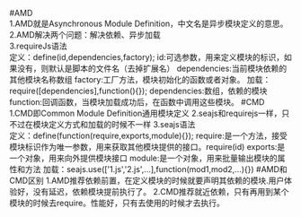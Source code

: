 #AMD <br>
1.AMD就是Asynchronous Module Definition，中文名是异步模块定义的意思。<br>
2.AMD解决两个问题：解决依赖、异步加载<br>
3.requireJs语法<br>
    定义：define(id,dependencies,factory);
                id:可选参数，用来定义模块的标识，如果没有，则默认是脚本的文件名（去掉扩展名）
                dependencies:当前模块依赖的其他模块名称数组
                factory:工厂方法，模块初始化的函数或者对象。
    加载：require([dependencies],function(){});
                  dependencies:数组，依赖的模块
                  function:回调函数，当模块加载成功后，在函数中调用这些模块。
#CMD <br>
1.CMD即Common Module Definition通用模块定义
2.seajs和requirejs一样，只不过在模块定义方式和加载的时候不一样
3.seajs语法<br>
    定义：define(function(require,exports,module){});
                require:是一个方法，接受模块标识作为唯一参数，用来获取其他模块提供的接口。require(id)
                exports:是一个对象，用来向外提供模块接口
                module:是一个对象，用来批量输出模块的属性和方法
    加载：seajs.use(['1.js','2.js',...],function(mod1,mod2,...){})
#AMD和CMD区别
1.AMD推荐依赖前置，在定义模块的时候就要声明其依赖的模块.用户体验好，没有延迟，依赖模块提前执行了。
2.CMD推荐就近依赖，只有再用到某个模块的时候去require。性能好，只有去使用的时候才去执行。
